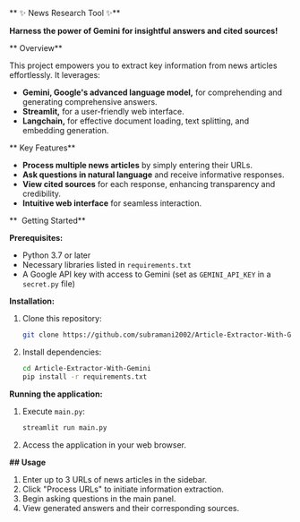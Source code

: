 
** ✨ News Research Tool  ✨**

**Harness the power of Gemini for insightful answers and cited sources!**

**  Overview**

This project empowers you to extract key information from news articles effortlessly. It leverages:

- **Gemini, Google's advanced language model,** for comprehending and generating comprehensive answers.
- **Streamlit,** for a user-friendly web interface.
- **Langchain,** for effective document loading, text splitting, and embedding generation.

**  Key Features**

- **Process multiple news articles** by simply entering their URLs.
- **Ask questions in natural language** and receive informative responses.
- **View cited sources** for each response, enhancing transparency and credibility.
- **Intuitive web interface** for seamless interaction.

** ️ Getting Started**

**Prerequisites:**

- Python 3.7 or later
- Necessary libraries listed in `requirements.txt`
- A Google API key with access to Gemini (set as `GEMINI_API_KEY` in a `secret.py` file)

**Installation:**

1. Clone this repository:

   ```bash
   git clone https://github.com/subramani2002/Article-Extractor-With-Gemini
   ```

2. Install dependencies:

   ```bash
   cd Article-Extractor-With-Gemini
   pip install -r requirements.txt
   ```

**Running the application:**

1. Execute `main.py`:

   ```bash
   streamlit run main.py
   ```

2. Access the application in your web browser.

**##  Usage**

1. Enter up to 3 URLs of news articles in the sidebar.
2. Click "Process URLs" to initiate information extraction.
3. Begin asking questions in the main panel.
4. View generated answers and their corresponding sources.
